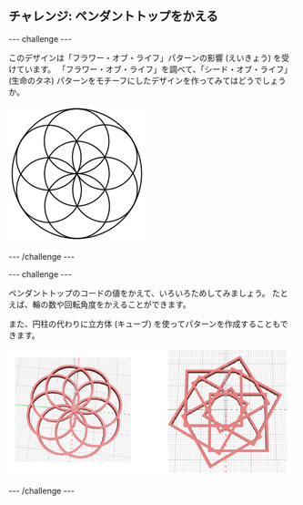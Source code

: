 ## チャレンジ: ペンダントトップをかえる

--- challenge ---

このデザインは「フラワー・オブ・ライフ」パターンの影響 (えいきょう) を受けています。 「フラワー・オブ・ライフ」を調べて、「シード・オブ・ライフ」(生命のタネ) パターンをモチーフにしたデザインを作ってみてはどうでしょうか。

![スクリーンショット](images/pendant-seed-of-life.png)

--- /challenge ---

--- challenge ---

ペンダントトップのコードの値をかえて、いろいろためしてみましょう。 たとえば、輪の数や回転角度をかえることができます。

また、円柱の代わりに立方体 (キューブ) を使ってパターンを作成することもできます。

![スクリーンショット](images/pendant-challenge.png)

--- /challenge ---

